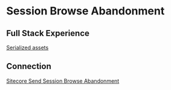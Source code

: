 # Session Browse Abandonment

## Full Stack Experience

[Serialized assets](/demo/experience/personalize/experiences/fullstack/Session%20Browse%20Abandonment)

## Connection

[Sitecore Send Session Browse Abandonment](/demo/experience/personalize/connections/Sitecore%20Send%20Session%20Browse%20Abandonment)
